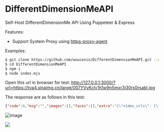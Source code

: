# DifferentDimensionMeAPI

Self-Host DifferentDimensionMe API Using Puppeteer &amp; Express

Features:

+ Support System Proxy using [https-proxy-agent](https://www.npmjs.com/package/https-proxy-agent)

Examples:

```bash
$ git clone https://github.com/wuuconix/DifferentDimensionMeAPI.git --depth 1
$ cd DifferentDimensionMeAPI
$ npm i
$ node index.mjs
```

Open this url in browser for test: http://127.0.0.1:3000/?url=https://tva4.sinaimg.cn/large/007YVyKcly1h1w9n5mxr3j30rs0rsabl.jpg

The response are as follows in this test:

```json
{"code":0,"msg":"","images":[],"faces":[],"extra":"{\"video_urls\": [\"https://act-artifacts.shadowcv.qq.com/mqq/ai_painting_anime/video/d20cbbc897da7e2c47370384e0588ef0_rt9t4.mp4\", \"https://activity.tu.qq.com/mqq/ai_painting_anime/share/d20cbbc897da7e2c47370384e0588ef0_crhcp.mp4\"], \"img_urls\": [\"https://activity.tu.qq.com/mqq/ai_painting_anime/image/d20cbbc897da7e2c47370384e0588ef0_2aigp.jpg\", \"https://activity.tu.qq.com/mqq/ai_painting_anime/share/d20cbbc897da7e2c47370384e0588ef0_t9eyy.jpg\", \"https://act-artifacts.shadowcv.qq.com/mqq/ai_painting_anime/res/d20cbbc897da7e2c47370384e0588ef0_pwzuq.jpg\", \"https://activity.tu.qq.com/mqq/ai_painting_anime/pagres/d20cbbc897da7e2c47370384e0588ef0_u96jz.jpg\"]}","videos":[]}
```
![image](https://tva2.sinaimg.cn/large/007YVyKcly1h8v9ubw2hej31bs08ewv0.jpg)

[![](https://activity.tu.qq.com/mqq/ai_painting_anime/image/d20cbbc897da7e2c47370384e0588ef0_2aigp.jpg)](https://activity.tu.qq.com/mqq/ai_painting_anime/image/d20cbbc897da7e2c47370384e0588ef0_2aigp.jpg)